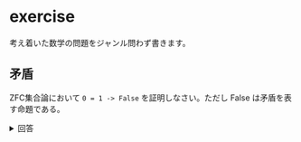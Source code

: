 # exercise

考え着いた数学の問題をジャンル問わず書きます。

## 矛盾

ZFC集合論において `0 = 1 -> False` を証明しなさい。ただし False は矛盾を表す命題である。

<details>
<summary>回答</summary>
0 は空集合なので 0 not-in 0 である。<br />
0 = 1 なので 0 in 1 より 0 in 0 である。<br />
0 not-in 0 と 0 in 0 なので False である。
</details>
